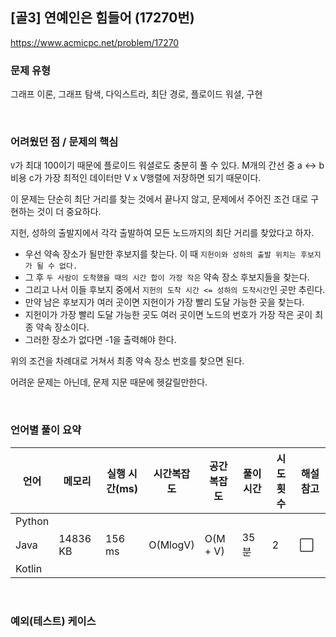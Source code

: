 ## [골3] 연예인은 힘들어 (17270번)

https://www.acmicpc.net/problem/17270

### 문제 유형

그래프 이론, 그래프 탐색, 다익스트라, 최단 경로, 플로이드 워셜, 구현

<br>

### 어려웠던 점 / 문제의 핵심

`V`가 최대 100이기 때문에 플로이드 워셜로도 충분히 풀 수 있다. M개의 간선 중 a ↔ b 비용 c가 가장 최적인 데이터만 V x V행렬에 저장하면 되기 때문이다.

이 문제는 단순히 최단 거리를 찾는 것에서 끝나지 않고, 문제에서 주어진 조건 대로 구현하는 것이 더 중요하다.

지헌, 성하의 출발지에서 각각 출발하여 모든 노드까지의 최단 거리를 찾았다고 하자.

- 우선 약속 장소가 될만한 후보지를 찾는다. 이 때 `지헌이와 성하의 출발 위치는 후보지가 될 수 없다.`
- 그 후 `두 사람이 도착했을 때의 시간 합이 가장 작은` 약속 장소 후보지들을 찾는다.
- 그리고 나서 이들 후보지 중에서 `지헌의 도착 시간 <= 성하의 도착시간`인 곳만 추린다.
- 만약 남은 후보지가 여러 곳이면 지헌이가 가장 빨리 도달 가능한 곳을 찾는다.
- 지헌이가 가장 빨리 도달 가능한 곳도 여러 곳이면 노드의 번호가 가장 작은 곳이 최종 약속 장소이다.
- 그러한 장소가 없다면 -1을 출력해야 한다.

위의 조건을 차례대로 거쳐서 최종 약속 장소 번호를 찾으면 된다.

어려운 문제는 아닌데, 문제 지문 때문에 헷갈릴만한다.

<br>

### 언어별 풀이 요약

| 언어   | 메모리   | 실행 시간(ms) | 시간복잡도 | 공간복잡도 | 풀이 시간 | 시도 횟수 | 해설 참고            |
| ------ | -------- | ------------- | ---------- | ---------- | --------- | --------- | -------------------- |
| Python |          |               |            |            |           |           |                      |
| Java   | 14836 KB | 156 ms        | O(MlogV)   | O(M + V)   | 35분      | 2         | :white_large_square: |
| Kotlin |          |               |            |            |           |           |                      |

<br>

### 예외(테스트) 케이스

```
```

